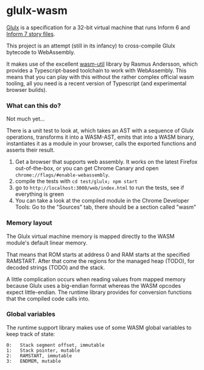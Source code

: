 # glulx-wasm

[Glulx](http://en.wikipedia.org/wiki/Glulx) is a specification for a 32-bit virtual machine that runs Inform 6 and [Inform 7 story files](http://inform7.com).

This project is an attempt (still in its infancy) to cross-compile Glulx bytecode to WebAssembly.

It makes use of the excellent [wasm-util](https://github.com/rsms/wasm-util/) library by Rasmus Andersson, which provides a Typescript-based toolchain to work with WebAssembly. This means that you can play with this without the rather complex official  wasm tooling, all you need is a recent version of Typescript (and experimental browser builds).

### What can this do?

Not much yet...

There is a unit test to look at, which takes an AST with a sequence of Glulx operations, transforms it into a WASM-AST, emits that into a WASM binary, instantiates it as a module in your browser, calls the exported functions and asserts their result.

1. Get a browser that supports web assembly. It works on the latest Firefox out-of-the-box, or you can get Chrome Canary and open `chrome://flags/#enable-webassembly`.
2. compile the tests with `cd test/glulx; npm start`
3. go to `http://localhost:3000/web/index.html` to run the tests, see if everything is green
4. You can take a look at the compiled module in the Chrome Developer Tools: Go to the "Sources" tab, there should be a section called "wasm"


### Memory layout

The Glulx virtual machine memory is mapped directly to the WASM module's default linear memory.

That means that ROM starts at address 0 and RAM starts at the specified RAMSTART.
After that come the regions for the managed heap (TODO), for decoded strings (TODO) and the stack.

A little complication occurs when reading values from mapped memory because Glulx uses a big-endian format 
whereas the WASM opcodes expect little-endian. The runtime library provides for conversion functions
that the compiled code calls into.

### Global variables

The runtime support library makes use of some WASM global variables to keep track of state:

```
0:   Stack segment offset, immutable
1:   Stack pointer, mutable
2:   RAMSTART, immutable
3:   ENDMEM, mutable
```
